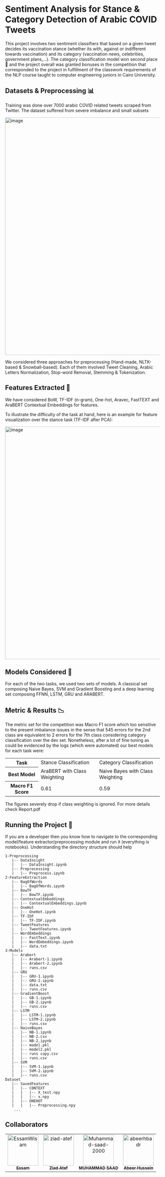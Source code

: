 # Sentiment Analysis for Stance & Category Detection of Arabic COVID Tweets
This project involves two sentiment classifiers that based on a given tweet decides its vaccination stance (whether its with, against or indifferent towards vaccination) and its category (vaccination news, celebrities, government plans,...). The category classification model won second place 🥈 and the project overall was granted bonuses in the competition that corresponded to the project in fulfillment of the classwork requirements of the NLP course taught to computer engineering juniors in Cairo University.

## Datasets & Preprocessing 📊
Training was done over 7000 arabic COVID related tweets scraped from Twitter. The dataset suffered from severe imbalance and small subsets

<img width="774" alt="image" src="https://user-images.githubusercontent.com/49572294/215448707-a35df590-9663-43ad-b603-f077f1375b40.png">

We considered three approaches for preprocessing (Hand-made, NLTK-based & Snowball-based). Each of them involved Tweet Cleaning, Arabic Letters Normalization, Stop-word Removal, Stemming & Tokenization.

## Features Extracted 🗿
We have considered BoW, TF-IDF (n-gram), One-hot, Aravec, FastTEXT and AraBERT Contextual Embeddings for features. 

To illustrate the difficulty of the task at hand, here is an example for feature visualization over the stance task (TF-IDF after PCA): <br>

<img width="758" alt="image" src="https://user-images.githubusercontent.com/49572294/215450284-5ac03319-4666-44af-b4bd-db07c8dcc82b.png">

## Models Considered 🤖
For each of the two tasks, we used two sets of models. A classical set composing Naive Bayes, SVM and Gradient Boosting and a deep learning
set composing FFNN, LSTM, GRU and ARABERT.

## Metric & Results 📉
The metric set for the competition was Macro F1 score which too sensitive to the present imbalance issues in the sense that 545 errors for the 2nd class are equivalent to 2 errors for the 7th class considering category classification over the dev set. Nonetheless, after a lot of fine tuning as could be evidenced by the logs (which were automated) our best models for each task were:

<table>
<tr>
<th>Task</th>
<td>
Stance Classification 
</td>
<td>
Category Classification
</td>
</tr>

<tr>
<th>
Best Model
</th>
<td>
AraBERT with Class Weighting
</td>
<td>
Naive Bayes with Class Weighting
</td>
</tr>

<tr>
<th>
Macro F1 Score
</th>
<td>
0.61
</td>
<td>
0.59
</td>
</tr>
</table>

The figures severely drop if class weighting is ignored. For more details check Report.pdf


## Running the Project 🚀
If you are a developer then you know how to navigate to the corresponding model/feature extractor/preprocessing module and run it (everything is notebooks). Understanding the directory structure should help
```
1-Preprocessing
   |-- DataInsight
   |   |-- DataInsight.ipynb
   |-- Preprocessing
   |   |-- Preprocess.ipynb
2-FeatureExtraction
   |-- BagOfWords
   |   |-- BagOfWords.ipynb
   |-- BowTF
   |   |-- BowTF.ipynb
   |-- ContextualEmbeddings
   |   |-- ContextualEmbeddings.ipynb
   |-- OneHot
   |   |-- OneHot.ipynb
   |-- TF-IDF
   |   |-- TF-IDF.ipynb
   |-- TweetFeatures
   |   |-- TweetFeatures.ipynb
   |-- WordEmbeddings
   |   |-- FastText.ipynb
   |   |-- WordEmbeddings.ipynb
   |   |-- data.txt
3-Models
   |-- Arabert
   |   |-- Arabert-1.ipynb
   |   |-- Arabert-2.ipynb
   |   |-- runs.csv
   |-- GRU
   |   |-- GRU-1.ipynb
   |   |-- GRU-2.ipynb
   |   |-- data.txt
   |   |-- runs.csv
   |-- GradientBoost
   |   |-- GB-1.ipynb
   |   |-- GB-2.ipynb
   |   |-- runs.csv
   |-- LSTM
   |   |-- LSTM-1.ipynb
   |   |-- LSTM-2.ipynb
   |   |-- runs.csv
   |-- NaiveBayes
   |   |-- NB-1.ipynb
   |   |-- NB-2.csv
   |   |-- NB-2.ipynb
   |   |-- model.pkl
   |   |-- model2.pkl
   |   |-- runs copy.csv
   |   |-- runs.csv
   |-- SVM
   |   |-- SVM-1.ipynb
   |   |-- SVM-2.ipynb
   |   |-- runs.csv
Dataset
   |-- SavedFeatures
   |   |-- CONTEXT
   |   |   |-- X_test.npy
   |   |   |-- x.npy
   |   |-- ONEHOT
   |   |   |-- Preprocessing.npy
    ...
   ```

## Collaborators

<!-- readme: contributors -start -->
<table>
<tr>
    <td align="center">
        <a href="https://github.com/EssamWisam">
            <img src="https://avatars.githubusercontent.com/u/49572294?v=4" width="100;" alt="EssamWisam"/>
            <br />
            <sub><b>Essam</b></sub>
        </a>
    </td>
    <td align="center">
        <a href="https://github.com/ziad-atef">
            <img src="https://avatars.githubusercontent.com/u/55300514?v=4" width="100;" alt="ziad-atef"/>
            <br />
            <sub><b>Ziad Atef</b></sub>
        </a>
    </td>
    <td align="center">
        <a href="https://github.com/Muhammad-saad-2000">
            <img src="https://avatars.githubusercontent.com/u/61880555?v=4" width="100;" alt="Muhammad-saad-2000"/>
            <br />
            <sub><b>MUHAMMAD SAAD</b></sub>
        </a>
    </td>
    <td align="center">
        <a href="https://github.com/abeerhbadr">
            <img src="https://avatars.githubusercontent.com/u/56753821?v=4" width="100;" alt="abeerhbadr"/>
            <br />
            <sub><b>Abeer Hussein</b></sub>
        </a>
    </td></tr>
</table>
<!-- readme: contributors -end -->


